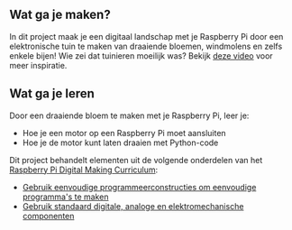 ## Wat ga je maken?

In dit project maak je een digitaal landschap met je Raspberry Pi door een elektronische tuin te maken van draaiende bloemen, windmolens en zelfs enkele bijen! Wie zei dat tuinieren moeilijk was? Bekijk [deze video](https://www.youtube.com/watch?v=4Fs7y7gZIag) voor meer inspiratie.

## Wat ga je leren

Door een draaiende bloem te maken met je Raspberry Pi, leer je:

- Hoe je een motor op een Raspberry Pi moet aansluiten
- Hoe je de motor kunt laten draaien met Python-code

Dit project behandelt elementen uit de volgende onderdelen van het [Raspberry Pi Digital Making Curriculum](https://www.raspberrypi.org/curriculum/):

- [Gebruik eenvoudige programmeerconstructies om eenvoudige programma's te maken](https://www.raspberrypi.org/curriculum/programming/creator)
- [Gebruik standaard digitale, analoge en elektromechanische componenten](https://www.raspberrypi.org/curriculum/physical-computing/creator)